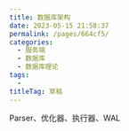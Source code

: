 ```yaml
---
title: 数据库架构
date: 2023-05-15 21:58:37
permalink: /pages/664cf5/
categories: 
  - 服务端
  - 数据库
  - 数据库理论
tags: 
  - 
titleTag: 草稿
---
```

Parser、优化器、执行器、WAL